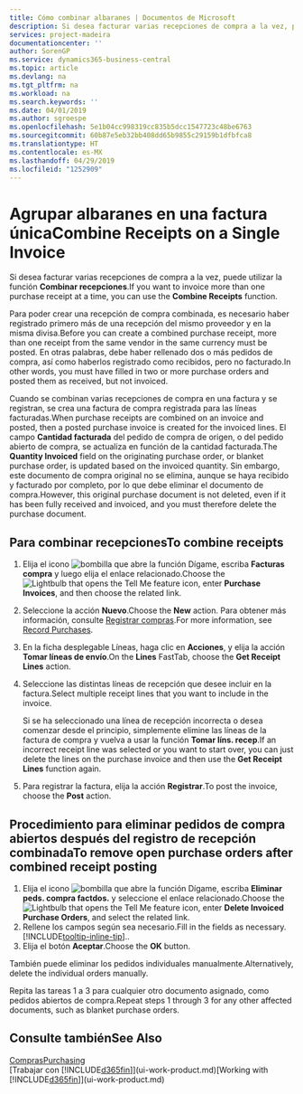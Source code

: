 ```yaml
---
title: Cómo combinar albaranes | Documentos de Microsoft
description: Si desea facturar varias recepciones de compra a la vez, puede utilizar la función Combinar recepciones.
services: project-madeira
documentationcenter: ''
author: SorenGP
ms.service: dynamics365-business-central
ms.topic: article
ms.devlang: na
ms.tgt_pltfrm: na
ms.workload: na
ms.search.keywords: ''
ms.date: 04/01/2019
ms.author: sgroespe
ms.openlocfilehash: 5e1b04cc998319cc835b5dcc1547723c48be6763
ms.sourcegitcommit: 60b87e5eb32bb408dd65b9855c29159b1dfbfca8
ms.translationtype: HT
ms.contentlocale: es-MX
ms.lasthandoff: 04/29/2019
ms.locfileid: "1252909"
---
```

# <a name="combine-receipts-on-a-single-invoice"></a><span data-ttu-id="5cdd3-103">Agrupar albaranes en una factura única</span><span class="sxs-lookup"><span data-stu-id="5cdd3-103">Combine Receipts on a Single Invoice</span></span>
<span data-ttu-id="5cdd3-104">Si desea facturar varias recepciones de compra a la vez, puede utilizar la función **Combinar recepciones**.</span><span class="sxs-lookup"><span data-stu-id="5cdd3-104">If you want to invoice more than one purchase receipt at a time, you can use the **Combine Receipts** function.</span></span>  

<span data-ttu-id="5cdd3-105">Para poder crear una recepción de compra combinada, es necesario haber registrado primero más de una recepción del mismo proveedor y en la misma divisa.</span><span class="sxs-lookup"><span data-stu-id="5cdd3-105">Before you can create a combined purchase receipt, more than one receipt from the same vendor in the same currency must be posted.</span></span> <span data-ttu-id="5cdd3-106">En otras palabras, debe haber rellenado dos o más pedidos de compra, así como haberlos registrado como recibidos, pero no facturado.</span><span class="sxs-lookup"><span data-stu-id="5cdd3-106">In other words, you must have filled in two or more purchase orders and posted them as received, but not invoiced.</span></span>  

<span data-ttu-id="5cdd3-107">Cuando se combinan varias recepciones de compra en una factura y se registran, se crea una factura de compra registrada para las líneas facturadas.</span><span class="sxs-lookup"><span data-stu-id="5cdd3-107">When purchase receipts are combined on an invoice and posted, then a posted purchase invoice is created for the invoiced lines.</span></span> <span data-ttu-id="5cdd3-108">El campo **Cantidad facturada** del pedido de compra de origen, o del pedido abierto de compra, se actualiza en función de la cantidad facturada.</span><span class="sxs-lookup"><span data-stu-id="5cdd3-108">The **Quantity Invoiced** field on the originating purchase order, or blanket purchase order, is updated based on the invoiced quantity.</span></span> <span data-ttu-id="5cdd3-109">Sin embargo, este documento de compra original no se elimina, aunque se haya recibido y facturado por completo, por lo que debe eliminar el documento de compra.</span><span class="sxs-lookup"><span data-stu-id="5cdd3-109">However, this original purchase document is not deleted, even if it has been fully received and invoiced, and you must therefore delete the purchase document.</span></span>  

## <a name="to-combine-receipts"></a><span data-ttu-id="5cdd3-110">Para combinar recepciones</span><span class="sxs-lookup"><span data-stu-id="5cdd3-110">To combine receipts</span></span>  
1. <span data-ttu-id="5cdd3-111">Elija el icono ![bombilla que abre la función Dígame](media/ui-search/search_small.png "Dígame que desea hacer"), escriba **Facturas compra** y luego elija el enlace relacionado.</span><span class="sxs-lookup"><span data-stu-id="5cdd3-111">Choose the ![Lightbulb that opens the Tell Me feature](media/ui-search/search_small.png "Tell me what you want to do") icon, enter **Purchase Invoices**, and then choose the related link.</span></span>  
2. <span data-ttu-id="5cdd3-112">Seleccione la acción **Nuevo**.</span><span class="sxs-lookup"><span data-stu-id="5cdd3-112">Choose the **New** action.</span></span> <span data-ttu-id="5cdd3-113">Para obtener más información, consulte [Registrar compras](purchasing-how-record-purchases.md).</span><span class="sxs-lookup"><span data-stu-id="5cdd3-113">For more information, see [Record Purchases](purchasing-how-record-purchases.md).</span></span>  
3. <span data-ttu-id="5cdd3-114">En la ficha desplegable Líneas, haga clic en **Acciones**, y elija la acción **Tomar líneas de envío**.</span><span class="sxs-lookup"><span data-stu-id="5cdd3-114">On the **Lines** FastTab, choose the **Get Receipt Lines** action.</span></span>  
4. <span data-ttu-id="5cdd3-115">Seleccione las distintas líneas de recepción que desee incluir en la factura.</span><span class="sxs-lookup"><span data-stu-id="5cdd3-115">Select multiple receipt lines that you want to include in the invoice.</span></span>  

    <span data-ttu-id="5cdd3-116">Si se ha seleccionado una línea de recepción incorrecta o desea comenzar desde el principio, simplemente elimine las líneas de la factura de compra y vuelva a usar la función **Tomar líns. recep**.</span><span class="sxs-lookup"><span data-stu-id="5cdd3-116">If an incorrect receipt line was selected or you want to start over, you can just delete the lines on the purchase invoice and then use the **Get Receipt Lines** function again.</span></span>  
5. <span data-ttu-id="5cdd3-117">Para registrar la factura, elija la acción **Registrar**.</span><span class="sxs-lookup"><span data-stu-id="5cdd3-117">To post the invoice, choose the **Post** action.</span></span>  

## <a name="to-remove-open-purchase-orders-after-combined-receipt-posting"></a><span data-ttu-id="5cdd3-118">Procedimiento para eliminar pedidos de compra abiertos después del registro de recepción combinada</span><span class="sxs-lookup"><span data-stu-id="5cdd3-118">To remove open purchase orders after combined receipt posting</span></span>  
1. <span data-ttu-id="5cdd3-119">Elija el icono ![bombilla que abre la función Dígame](media/ui-search/search_small.png "Dígame que desea hacer"), escriba **Eliminar peds. compra factdos.** y seleccione el enlace relacionado.</span><span class="sxs-lookup"><span data-stu-id="5cdd3-119">Choose the ![Lightbulb that opens the Tell Me feature](media/ui-search/search_small.png "Tell me what you want to do") icon, enter **Delete Invoiced Purchase Orders**, and select the related link.</span></span>  
2. <span data-ttu-id="5cdd3-120">Rellene los campos según sea necesario.</span><span class="sxs-lookup"><span data-stu-id="5cdd3-120">Fill in the fields as necessary.</span></span> [!INCLUDE[tooltip-inline-tip](includes/tooltip-inline-tip_md.md)]<span data-ttu-id="5cdd3-121">.</span><span class="sxs-lookup"><span data-stu-id="5cdd3-121">.</span></span>
3. <span data-ttu-id="5cdd3-122">Elija el botón **Aceptar**.</span><span class="sxs-lookup"><span data-stu-id="5cdd3-122">Choose the **OK** button.</span></span>  

<span data-ttu-id="5cdd3-123">También puede eliminar los pedidos individuales manualmente.</span><span class="sxs-lookup"><span data-stu-id="5cdd3-123">Alternatively, delete the individual orders manually.</span></span>

<span data-ttu-id="5cdd3-124">Repita las tareas 1 a 3 para cualquier otro documento asignado, como pedidos abiertos de compra.</span><span class="sxs-lookup"><span data-stu-id="5cdd3-124">Repeat steps 1 through 3 for any other affected documents, such as blanket purchase orders.</span></span>

## <a name="see-also"></a><span data-ttu-id="5cdd3-125">Consulte también</span><span class="sxs-lookup"><span data-stu-id="5cdd3-125">See Also</span></span>  
[<span data-ttu-id="5cdd3-126">Compras</span><span class="sxs-lookup"><span data-stu-id="5cdd3-126">Purchasing</span></span>](purchasing-manage-purchasing.md)  
<span data-ttu-id="5cdd3-127">[Trabajar con [!INCLUDE[d365fin](includes/d365fin_md.md)]](ui-work-product.md)</span><span class="sxs-lookup"><span data-stu-id="5cdd3-127">[Working with [!INCLUDE[d365fin](includes/d365fin_md.md)]](ui-work-product.md)</span></span>
